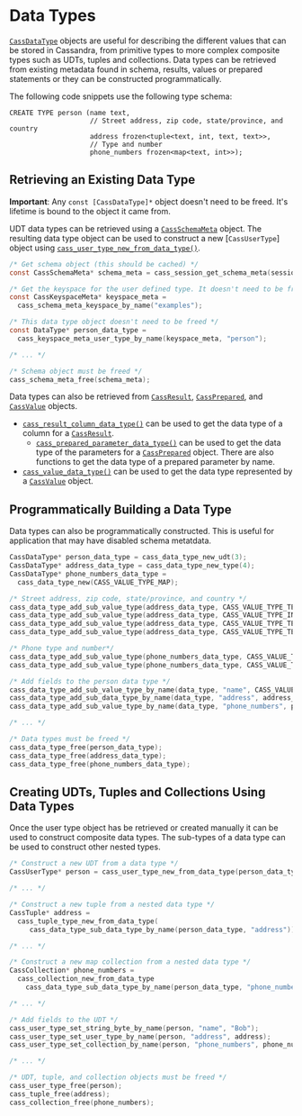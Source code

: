 # Data Types

[`CassDataType`] objects are useful for describing the different values that can
be stored in Cassandra, from primitive types to more complex composite types
such as UDTs, tuples and collections. Data types can be retrieved from existing
metadata found in schema, results, values or prepared statements or they can be
constructed programmatically.

The following code snippets use the following type schema:

```cql
CREATE TYPE person (name text,
                    // Street address, zip code, state/province, and country
                    address frozen<tuple<text, int, text, text>>,
                    // Type and number
                    phone_numbers frozen<map<text, int>>);
```

## Retrieving an Existing Data Type

**Important**: Any `const [CassDataType]*` object doesn't need to be freed. It's
lifetime is bound to the object it came from.

UDT data types can be retrieved using a [`CassSchemaMeta`] object. The resulting
data type object can be used to construct a new [`CassUserType`] object using
[`cass_user_type_new_from_data_type()`].

```c
/* Get schema object (this should be cached) */
const CassSchemaMeta* schema_meta = cass_session_get_schema_meta(session);

/* Get the keyspace for the user defined type. It doesn't need to be freed */
const CassKeyspaceMeta* keyspace_meta =
  cass_schema_meta_keyspace_by_name("examples");

/* This data type object doesn't need to be freed */
const DataType* person_data_type =
  cass_keyspace_meta_user_type_by_name(keyspace_meta, "person");

/* ... */

/* Schema object must be freed */
cass_schema_meta_free(schema_meta);
```

Data types can also be retrieved from [`CassResult`], [`CassPrepared`], and
[`CassValue`] objects.

* [`cass_result_column_data_type()`] can be used to get the
  data type of a column for a [`CassResult`].
  * [`cass_prepared_parameter_data_type()`] can be used to get the data type of
  the parameters for a [`CassPrepared`] object. There are also functions to get
  the data type of a prepared parameter by name.
* [`cass_value_data_type()`] can be used to get the data type represented by a
  [`CassValue`] object.

## Programmatically Building a Data Type

Data types can also be programmatically constructed. This is useful for application that
may have disabled schema metatdata.

```c
CassDataType* person_data_type = cass_data_type_new_udt(3);
CassDataType* address_data_type = cass_data_type_new_type(4);
CassDataType* phone_numbers_data_type =
  cass_data_type_new(CASS_VALUE_TYPE_MAP);

/* Street address, zip code, state/province, and country */
cass_data_type_add_sub_value_type(address_data_type, CASS_VALUE_TYPE_TEXT);
cass_data_type_add_sub_value_type(address_data_type, CASS_VALUE_TYPE_INT);
cass_data_type_add_sub_value_type(address_data_type, CASS_VALUE_TYPE_TEXT);
cass_data_type_add_sub_value_type(address_data_type, CASS_VALUE_TYPE_TEXT);

/* Phone type and number*/
cass_data_type_add_sub_value_type(phone_numbers_data_type, CASS_VALUE_TYPE_TEXT);
cass_data_type_add_sub_value_type(phone_numbers_data_type, CASS_VALUE_TYPE_INT);

/* Add fields to the person data type */
cass_data_type_add_sub_value_type_by_name(data_type, "name", CASS_VALUE_TYPE_TEXT);
cass_data_type_add_sub_data_type_by_name(data_type, "address", address_data_type);
cass_data_type_add_sub_value_type_by_name(data_type, "phone_numbers", phone_numbers_data_type);

/* ... */

/* Data types must be freed */
cass_data_type_free(person_data_type);
cass_data_type_free(address_data_type);
cass_data_type_free(phone_numbers_data_type);
```

## Creating UDTs, Tuples and Collections Using Data Types

Once the user type object has be retrieved or created manually it can be used to
construct composite data types. The sub-types of a data type can be used to
construct other nested types.

```c
/* Construct a new UDT from a data type */
CassUserType* person = cass_user_type_new_from_data_type(person_data_type);

/* ... */

/* Construct a new tuple from a nested data type */
CassTuple* address =
  cass_tuple_type_new_from_data_type(
     cass_data_type_sub_data_type_by_name(person_data_type, "address"));

/* ... */

/* Construct a new map collection from a nested data type */
CassCollection* phone_numbers =
  cass_collection_new_from_data_type
    cass_data_type_sub_data_type_by_name(person_data_type, "phone_numbers"));

/* ... */

/* Add fields to the UDT */
cass_user_type_set_string_byte_by_name(person, "name", "Bob");
cass_user_type_set_user_type_by_name(person, "address", address);
cass_user_type_set_collection_by_name(person, "phone_numbers", phone_numbers);

/* ... */

/* UDT, tuple, and collection objects must be freed */
cass_user_type_free(person);
cass_tuple_free(address);
cass_collection_free(phone_numbers);
```

[`CassDataType`]: http://datastax.github.io/cpp-driver/api/CassDataType/
[`CassPrepared`]: http://datastax.github.io/cpp-driver/api/CassPrepared/
[`CassResult`]: http://datastax.github.io/cpp-driver/api/CassResult/
[`CassValue`]: http://datastax.github.io/cpp-driver/api/CassValue/
[`CassSchemaMeta`]: http://datastax.github.io/cpp-driver/api/CassSchemaMeta/
[`cass_user_type_new_from_data_type()`]: http://datastax.github.io/cpp-driver/api/CassUserType/#cass-user-type-new-from-data-type
[`cass_result_column_data_type()`]: http://datastax.github.io/cpp-driver/api/CassResult/#cass-result-column-data-type
[`cass_prepared_parameter_data_type()`]: http://datastax.github.io/cpp-driver/api/CassPrepared/#cass-prepared-parameter-data-type
[`cass_value_data_type()`]: http://datastax.github.io/cpp-driver/api/CassValue/#cass-value-data-type
